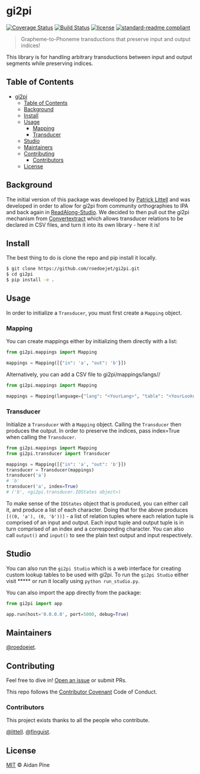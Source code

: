 # gi2pi

[![Coverage Status](https://coveralls.io/repos/github/roedoejet/gi2pi/badge.svg?branch=master)](https://coveralls.io/github/roedoejet/gi2pi?branch=master)
[![Build Status](https://travis-ci.org/roedoejet/gi2pi.svg?branch=master)](https://travis-ci.org/roedoejet/gi2pi)
[![license](https://img.shields.io/github/license/roedoejet/gi2pi.svg)](LICENSE)
[![standard-readme compliant](https://img.shields.io/badge/readme%20style-standard-brightgreen.svg?style=flat-square)](https://github.com/roedoejet/gi2pi)

> Grapheme-to-Phoneme transductions that preserve input and output indices!

This library is for handling arbitrary transductions between input and output segments while preserving indices.

## Table of Contents

- [gi2pi](#gi2pi)
  - [Table of Contents](#table-of-contents)
  - [Background](#background)
  - [Install](#install)
  - [Usage](#usage)
    - [Mapping](#mapping)
    - [Transducer](#transducer)
  - [Studio](#studio)
  - [Maintainers](#maintainers)
  - [Contributing](#contributing)
    - [Contributors](#contributors)
  - [License](#license)

## Background

The initial version of this package was developed by [Patrick Littell](https://github.com/littell) and was developed in order to allow for gi2pi from community orthographies to IPA and back again in [ReadAlong-Studio](https://github.com/dhdaines/ReadAlong-Studio). We decided to then pull out the gi2pi mechanism from [Convertextract](https://github.com/roedoejet/convertextract) which allows transducer relations to be declared in CSV files, and turn it into its own library - here it is!

## Install

The best thing to do is clone the repo and pip install it locally.

```sh
$ git clone https://github.com/roedoejet/gi2pi.git
$ cd gi2pi
$ pip install -e .
```

## Usage

In order to initialize a `Transducer`, you must first create a `Mapping` object.

### Mapping

You can create mappings either by initializing them directly with a list:

```python
from gi2pi.mappings import Mapping

mappings = Mapping([{"in": 'a', "out": 'b'}])

```

Alternatively, you can add a CSV file to gi2pi/mappings/langs/<YourLang>/<YourLookupTable>

```python
from gi2pi.mappings import Mapping

mappings = Mapping(language={"lang": "<YourLang>", "table": "<YourLookupTable>"})

```

### Transducer

Initialize a `Transducer` with a `Mapping` object. Calling the `Transducer` then produces the output. In order to preserve the indices, pass index=True when calling the `Transducer`.

```python
from gi2pi.mappings import Mapping
from gi2pi.transducer import Transducer

mappings = Mapping([{"in": 'a', "out": 'b'}])
transducer = Transducer(mappings)
transducer('a')
# 'b'
transducer('a', index=True)
# ('b', <gi2pi.transducer.IOStates object>)

```

To make sense of the `IOStates` object that is produced, you can either call it, and produce a list of each character. Doing that for the above produces `[((0, 'a'), (0, 'b'))]` - a list of relation tuples where each relation tuple is comprised of an input and output. Each input tuple and output tuple is in turn comprised of an index and a corresponding character. You can also call `output()` and `input()` to see the plain text output and input respectively.

## Studio

You can also run the `gi2pi Studio` which is a web interface for creating custom lookup tables to be used with gi2pi. To run the `gi2pi Studio` either visit ***** or run it locally using `python run_studio.py`. 

You can also import the app directly from the package:

```python
from gi2pi import app

app.run(host='0.0.0.0', port=5000, debug=True)
```


## Maintainers

[@roedoejet](https://github.com/roedoejet).


## Contributing

Feel free to dive in! [Open an issue](https://github.com/roedoejet/gi2pi/issues/new) or submit PRs.

This repo follows the [Contributor Covenant](http://contributor-covenant.org/version/1/3/0/) Code of Conduct.

### Contributors

This project exists thanks to all the people who contribute. 

[@littell](https://github.com/littell).
[@finguist](https://github.com/finguist).


## License

[MIT](LICENSE) © Aidan Pine
